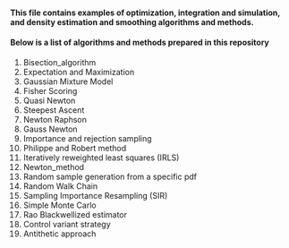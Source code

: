 
#### This file contains examples of optimization, integration and simulation, and density estimation and smoothing algorithms and methods.
#### Below is a list of algorithms and methods prepared in this repository

1. Bisection_algorithm
2. Expectation and Maximization
3. Gaussian Mixture Model
4. Fisher Scoring
5. Quasi Newton
6. Steepest Ascent
7. Newton Raphson
8. Gauss Newton
9. Importance and rejection sampling
10. Philippe and Robert method
11. Iteratively reweighted least squares (IRLS)
12. Newton_method
13. Random sample generation from a specific pdf
14. Random Walk Chain
15. Sampling Importance Resampling (SIR)
16. Simple Monte Carlo
17. Rao Blackwellized estimator
18. Control variant strategy
19. Antithetic approach
